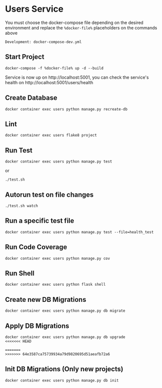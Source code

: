 # Users Service
You must choose the docker-compose file depending on the desired environment and replace the `%docker-file%` placeholders on the commands above
```
Development: docker-compose-dev.yml
```

## Start Project
```
docker-compose -f %docker-file% up -d --build
```
Service is now up on http://localhost:5001, you can check the service's health on http://localhost:5001/users/health

## Create Database
```
docker container exec users python manage.py recreate-db
```

## Lint
```
docker container exec users flake8 project
```

## Run Test
```
docker container exec users python manage.py test
```
or
```
./test.sh
```

## Autorun test on file changes
```
./test.sh watch
```

## Run a specific test file
```
docker container exec users python manage.py test --file=health_test
```

## Run Code Coverage
```
docker container exec users python manage.py cov
```

## Run Shell
```
docker container exec users python flask shell
```

## Create new DB Migrations
```
docker container exec users python manage.py db migrate
```

## Apply DB Migrations
```
docker container exec users python manage.py db upgrade
<<<<<<< HEAD

=======
>>>>>>> 64e3587ca75739934a79d9820695d51aeafb72a6
```

## Init DB Migrations (Only new projects)
```
docker container exec users python manage.py db init
```
